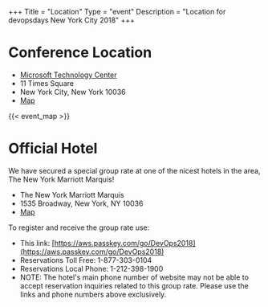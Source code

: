 +++
Title = "Location"
Type = "event"
Description = "Location for devopsdays New York City 2018"
+++

<p></p>

<h1>Conference Location</h1>

* <a href="https://www.microsoft.com/en-us/mtc/locations/new-york.aspx">Microsoft Technology Center</a>
* 11 Times Square
* New York City, New York 10036
* <a href="https://goo.gl/maps/SSvcBvTc5wR2">Map</a>


{{< event_map >}}

<p></p>

<h1>Official Hotel</h1>

We have secured a special group rate at one of the nicest hotels in the area, The New York Marriott Marquis!

   * The New York Marriott Marquis
   * 1535 Broadway, New York, NY 10036
   * <a href="https://goo.gl/maps/mqYbQgAqsWz">Map</a>

To register and receive the group rate use:

* This link: [https://aws.passkey.com/go/DevOps2018](https://aws.passkey.com/go/DevOps2018)
* Reservations Toll Free: 1-877-303-0104
* Reservations Local Phone: 1-212-398-1900
* NOTE: The hotel's main phone number of website may not be able to accept reservation inquiries related to this group rate. Please use the links and phone numbers above exclusively.

